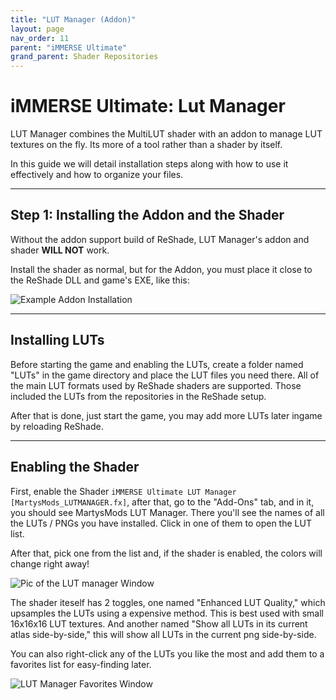 ```yaml
---
title: "LUT Manager (Addon)"
layout: page
nav_order: 11
parent: "iMMERSE Ultimate"
grand_parent: Shader Repositories
---
```


# iMMERSE Ultimate: Lut Manager

LUT Manager combines the MultiLUT shader with an addon to manage LUT textures on the fly. Its more of a tool rather than a shader by itself.

In this guide we will detail installation steps along with how to use it effectively and how to organize your files.

---

## **Step 1: Installing the Addon and the Shader**

Without the addon support build of ReShade, LUT Manager's addon and shader **WILL NOT** work. 

Install the shader as normal, but for the Addon, you must place it close to the ReShade DLL and game's EXE, like this:

![Example Addon Installation](../images/regradep_addon_installation.webp)

---

## Installing LUTs

Before starting the game and enabling the LUTs, create a folder named "LUTs" in the game directory and place the LUT files you need there. All of the main LUT formats used by ReShade shaders are supported. Those included the LUTs from the repositories in the ReShade setup.

After that is done, just start the game, you may add more LUTs later ingame by reloading ReShade.

---

## Enabling the Shader

First, enable the Shader `iMMERSE Ultimate LUT Manager [MartysMods_LUTMANAGER.fx]`, after that, go to the "Add-Ons" tab, and in it, you should see MartysMods LUT Manager. There you'll see the names of all the LUTs / PNGs you have installed. Click in one of them to open the LUT list.

After that, pick one from the list and, if the shader is enabled, the colors will change right away!

![Pic of the LUT manager Window](../images/lutmanager-window.webp)

The shader iteself has 2 toggles, one named "Enhanced LUT Quality," which upsamples the LUTs using a expensive method. This is best used with small 16x16x16 LUT textures. And another named "Show all LUTs in its current atlas side-by-side," this will show all LUTs in the current png side-by-side.

You can also right-click any of the LUTs you like the most and add them to a favorites list for easy-finding later.

![LUT Manager Favorites Window](../images/lutmanager-favs.webp)